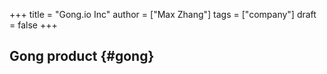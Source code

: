 +++
title = "Gong.io Inc"
author = ["Max Zhang"]
tags = ["company"]
draft = false
+++

## Gong <span class="tag"><span class="product">product</span></span> {#gong}
